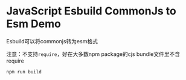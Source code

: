JavaScript Esbuild CommonJs to Esm Demo
=======================================

Esbuild可以将commonjs转为esm格式

注意：不支持`require`，好在大多数npm package的cjs bundle文件里不含require

```
npm run build
```